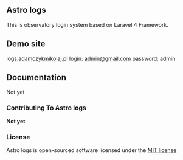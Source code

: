 ## Astro logs

This is observatory login system based on Laravel 4 Framework.

## Demo site

[logs.adamczykmikolaj.pl](http://logs.adamczykmikolaj.pl)
login: admin@gmail.com
password: admin

## Documentation

Not yet

### Contributing To Astro logs

**Not yet**

### License

Astro logs is open-sourced software licensed under the [MIT license](http://opensource.org/licenses/MIT)
